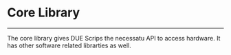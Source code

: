 # Core Library

---

The core library gives DUE Scrips the necessatu API to access hardware. It has other software related librarties as well.